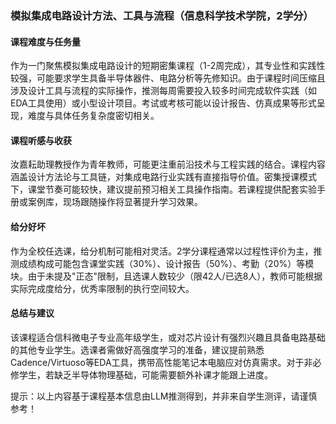 ### 模拟集成电路设计方法、工具与流程（信息科学技术学院，2学分）

#### 课程难度与任务量  
作为一门聚焦模拟集成电路设计的短期密集课程（1-2周完成），其专业性和实践性较强，可能要求学生具备半导体器件、电路分析等先修知识。由于课程时间压缩且涉及设计工具与流程的实际操作，推测每周需要投入较多时间完成软件实践（如EDA工具使用）或小型设计项目。考试或考核可能以设计报告、仿真成果等形式呈现，难度与具体任务复杂度密切相关。

#### 课程听感与收获  
汝嘉耘助理教授作为青年教师，可能更注重前沿技术与工程实践的结合。课程内容涵盖设计方法论与工具链，对集成电路行业实践有直接指导价值。密集授课模式下，课堂节奏可能较快，建议提前预习相关工具操作指南。若课程提供配套实验手册或案例库，现场跟随操作将显著提升学习效果。

#### 给分好坏  
作为全校任选课，给分机制可能相对灵活。2学分课程通常以过程性评价为主，推测成绩构成可能包含课堂实践（30%）、设计报告（50%）、考勤（20%）等模块。由于未提及"正态"限制，且选课人数较少（限42人/已选8人），教师可能根据实际完成度给分，优秀率限制的执行空间较大。

#### 总结与建议  
该课程适合信科微电子专业高年级学生，或对芯片设计有强烈兴趣且具备电路基础的其他专业学生。选课者需做好高强度学习的准备，建议提前熟悉Cadence/Virtuoso等EDA工具，携带高性能笔记本电脑应对仿真需求。对于非必修学生，若缺乏半导体物理基础，可能需要额外补课才能跟上进度。

提示：以上内容基于课程基本信息由LLM推测得到，并非来自学生测评，请谨慎参考！